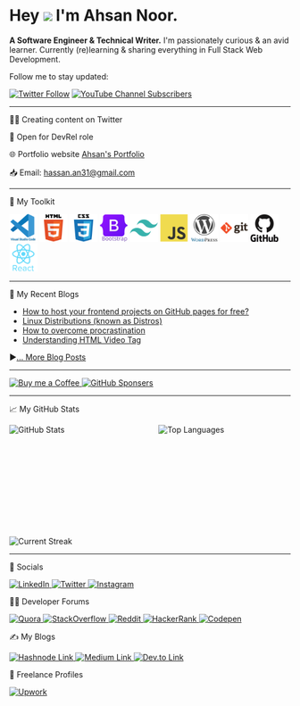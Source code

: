 <h1>Hey <img src="https://raw.githubusercontent.com/MartinHeinz/MartinHeinz/master/wave.gif" width="35px"> I'm Ahsan Noor.</h1>
<p><strong>A Software Engineer & Technical Writer.</strong> I'm passionately curious & an avid learner. Currently (re)learning & sharing everything in Full Stack Web Development.</p>
  
Follow me to stay updated:
  
[![Twitter Follow](https://img.shields.io/twitter/follow/ANoorTM?label=Twitter%20Account&style=social)](https://twitter.com/intent/follow?screen_name=ANoorTM) [![YouTube Channel Subscribers](https://img.shields.io/youtube/channel/subscribers/UCGTUeyCleMZgwjrcwKOM_oA?label=YouTube%20Channel&style=social)](https://www.youtube.com/channel/UCGTUeyCleMZgwjrcwKOM_oA?sub_confirmation=1)

---
  
✍🏻 Creating content on Twitter
  
🥑 Open for DevRel role

🌐 Portfolio website [Ahsan's Portfolio](https://anoortm.github.io/portfolio/)

📥 Email: hassan.an31@gmail.com

---

🧰 My Toolkit

<img src="https://github.com/devicons/devicon/blob/master/icons/vscode/vscode-original-wordmark.svg" alt="VSCode Logo" width="50px" height="50px"> <img src="https://github.com/devicons/devicon/blob/master/icons/html5/html5-original-wordmark.svg" alt="HTML5 Logo" width="50px" height="50px"> <img src="https://github.com/devicons/devicon/blob/master/icons/css3/css3-original-wordmark.svg" alt="CSS3 Logo" width="50px" height="50px"> <img src="https://github.com/devicons/devicon/blob/master/icons/bootstrap/bootstrap-original-wordmark.svg" alt="Bootstrap Logo" width="50px" height="50px"> <img src="https://github.com/devicons/devicon/blob/master/icons/tailwindcss/tailwindcss-plain.svg" alt="Tailwind Logo" width="50px" height="50px"> <img src="https://github.com/devicons/devicon/blob/master/icons/javascript/javascript-original.svg" alt="JavaScript Logo" width="50px" height="50px"> <img src="https://github.com/devicons/devicon/blob/master/icons/wordpress/wordpress-original.svg" alt="WordPress Logo" width="50px" height="50px"> <img src="https://github.com/devicons/devicon/blob/master/icons/git/git-original-wordmark.svg" alt="Git Logo" width="50px" height="50px"> <img src="https://github.com/devicons/devicon/blob/master/icons/github/github-original-wordmark.svg" alt="GitHub Logo" width="50px" height="50px"> <img src="https://github.com/devicons/devicon/blob/master/icons/react/react-original-wordmark.svg" alt="React Logo" width="50px" height="50px">

---

📙 My Recent Blogs
<!-- BLOG-POST-LIST:START -->
- [How to host your frontend projects on GitHub pages for free?](https://anoor.hashnode.dev/how-to-host-your-frontend-projects-on-github-pages-for-free)
- [Linux Distributions &lpar;known as Distros&rpar;](https://anoor.hashnode.dev/linux-distributions-known-as-distros)
- [How to overcome procrastination](https://anoor.hashnode.dev/overcoming-procrastination)
- [Understanding HTML Video Tag](https://anoor.hashnode.dev/understanding-html-video-tag)
<!-- BLOG-POST-LIST:END -->

▶[... More Blog Posts](https://anoor.hashnode.dev/)

---

<a href="https://www.buymeacoffee.com/anoortm" target="_blank">
<img src="https://img.shields.io/badge/Buy%20Me%20a%20Coffee-ffdd00?style=for-the-badge&logo=buy-me-a-coffee&logoColor=black" alt="Buy me a Coffee">
</a>
<a href="" target="_blank">
<img src="https://img.shields.io/badge/sponsor-30363D?style=for-the-badge&logo=GitHub-Sponsors&logoColor=#EA4AAA" alt="GitHub Sponsers">
</a>

---

📈 My GitHub Stats <br>

<img align="left" src="https://github-readme-stats.vercel.app/api?username=ANoorTM&show_icons=true&theme=merko" alt="GitHub Stats" width="47%" height="200px">
<img align="right" src="https://github-readme-stats.vercel.app/api/top-langs/?username=ANoorTM&layout=compact&show_icons=true&theme=merko" alt="Top Languages" width="47%" height="200px">

<img align="centre" src="https://github-readme-streak-stats.herokuapp.com/?user=ANoorTM&theme=merko" alt="Current Streak" width="100%" height="200px">


---

💌 Socials

<a href="https://www.linkedin.com/in/ahsan-noor/" target="_blank">
<img src="https://img.shields.io/badge/linkedin-%230077B5.svg?style=for-the-badge&logo=linkedin&logoColor=white" alt="LinkedIn">
</a>
<a href="https://twitter.com/ANoorTM" target="_blank">
<img src="https://img.shields.io/badge/Twitter-%231DA1F2.svg?style=for-the-badge&logo=Twitter&logoColor=white" alt="Twitter">
</a>
<a href="https://www.instagram.com/anoortm/" target="_blank">
<img src="https://img.shields.io/badge/Instagram-%23E4405F.svg?style=for-the-badge&logo=Instagram&logoColor=white" alt="Instagram">
</a>

👨‍💻 Developer Forums

<a href="Put my Quora Link" target="_blank">
<img src="https://img.shields.io/badge/Quora-%23B92B27.svg?style=for-the-badge&logo=Quora&logoColor=white" alt="Quora">
</a>
<a href="Put my StackOverflow Link" target="_blank">
<img src="https://img.shields.io/badge/-Stackoverflow-FE7A16?style=for-the-badge&logo=stack-overflow&logoColor=white" alt="StackOverflow">
</a>
<a href="Put my Reddit Link" target="_blank">
<img src="https://img.shields.io/badge/Reddit-%23FF4500.svg?style=for-the-badge&logo=Reddit&logoColor=white" alt="Reddit">
</a>
<a href="Put my HackerRank Link" target="_blank">
<img src="https://img.shields.io/badge/-Hackerrank-2EC866?style=for-the-badge&logo=HackerRank&logoColor=white" alt="HackerRank">
</a>
<a href="https://codepen.io/anoortm" target="_blank">
<img src="https://img.shields.io/badge/CodePen-white?style=for-the-badge&logo=codepen&logoColor=black" alt="Codepen">
</a>

✍ My Blogs

<a href="https://anoor.hashnode.dev/" target="_blank">
<img src="https://img.shields.io/badge/Hashnode-2962FF?style=for-the-badge&logo=hashnode&logoColor=white" alt="Hashnode Link">
</a>
<a href="https://medium.com/@ANoorTM" target="_blank">
<img src="https://img.shields.io/badge/Medium-12100E?style=for-the-badge&logo=medium&logoColor=white" alt="Medium Link">
</a>
<a href="https://dev.to/anoortm" target="_blank">
<img src="https://img.shields.io/badge/dev.to-0A0A0A?style=for-the-badge&logo=dev.to&logoColor=white" alt="Dev.to Link">
</a>

💼 Freelance Profiles

<a href="https://www.upwork.com/freelancers/~01cefe4714ded51640" target="_blank">
<img src="https://img.shields.io/badge/UpWork-6FDA44?style=for-the-badge&logo=Upwork&logoColor=white" alt="Upwork">
</a>

<!---
ANoorTM/ANoorTM is a ✨ special ✨ repository because its `README.md` (this file) appears on your GitHub profile.
You can click the Preview link to take a look at your changes.
--->
